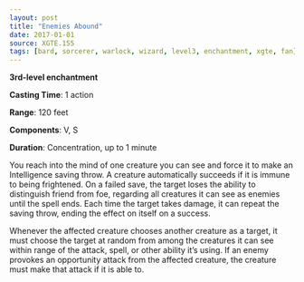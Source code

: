 ```yaml
---
layout: post
title: "Enemies Abound"
date: 2017-01-01
source: XGTE.155
tags: [bard, sorcerer, warlock, wizard, level3, enchantment, xgte, fan]
---
```


**3rd-level enchantment**

**Casting Time**: 1 action

**Range**: 120 feet

**Components**: V, S

**Duration**: Concentration, up to 1 minute

You reach into the mind of one creature you can see and force it to make an Intelligence saving throw. A creature automatically succeeds if it is immune to being frightened. On a failed save, the target loses the ability to distinguish friend from foe, regarding all creatures it can see as enemies until the spell ends. Each time the target takes damage, it can repeat the saving throw, ending the effect on itself on a success.

Whenever the affected creature chooses another creature as a target, it must choose the target at random from among the creatures it can see within range of the attack, spell, or other ability it’s using. If an enemy provokes an opportunity attack from the affected creature, the creature must make that attack if it is able to.
